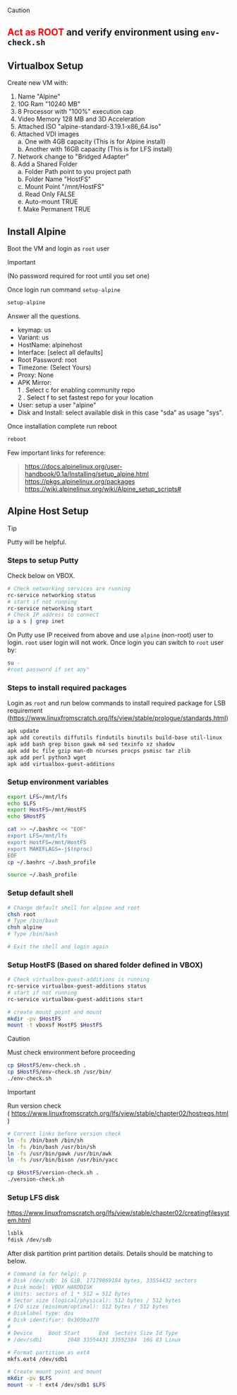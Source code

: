 > [!CAUTION]  
<font color="#FF0000"><b> Act as ROOT </b></font> and verify environment using ```env-check.sh```
---

## Virtualbox Setup

Create new VM with:
1. Name "Alpine"
2. 10G Ram "10240 MB"
3. 8 Processor with "100%" execution cap
4. Video Memory 128 MB and 3D Acceleration
5. Attached ISO "alpine-standard-3.19.1-x86_64.iso"
6. Attached VDI images  
   a. One with 4GB capacity (This is for Alpine install)  
   b. Another with 16GB capacity (This is for LFS install)  
7. Network change to "Bridged Adapter"
8. Add a Shared Folder  
   a. Folder Path point to you project path  
   b. Folder Name "HostFS"  
   c. Mount Point "/mnt/HostFS"  
   d. Read Only FALSE  
   e. Auto-mount TRUE  
   f. Make Permanent TRUE  


## Install Alpine

Boot the VM and login as `root` user 
> [!IMPORTANT] 
> (No password required for root until you set one)

Once login run command ```setup-alpine```
```bash
setup-alpine
```
Answer all the questions.

- keymap: us  
- Variant: us  
- HostName: alpinehost  
- Interface: [select all defaults]  
- Root Password: root  
- Timezone: (Select Yours)  
- Proxy: None  
- APK Mirror:  
1 . Select c for enabling community repo  
2 . Select f to set fastest repo for your location  
- User: setup a user "alpine"  
- Disk and Install: select available disk in this case "sda" as usage "sys".  

Once installation complete run reboot
```bash
reboot
```

Few important links for reference:

> https://docs.alpinelinux.org/user-handbook/0.1a/Installing/setup_alpine.html  
> https://pkgs.alpinelinux.org/packages  
> https://wiki.alpinelinux.org/wiki/Alpine_setup_scripts#  


## Alpine Host Setup

> [!TIP] 
> Putty will be helpful.
<!-- <font color="#F9F871"> Putty will be helpful. </font>   -->
### Steps to setup Putty

Check below on VBOX.
```bash
# Check networking services are running
rc-service networking status
# start if not running 
rc-service networking start
# Check IP address to connect
ip a s | grep inet
```

On Putty use IP received from above and use `alpine` (non-root) user to login. `root` user login will not work. Once login you can switch to `root` user by:
```bash
su -
#root password if set any"
```

### Steps to install required packages

Login as `root` and run below commands to install required package for LSB requirement  
(https://www.linuxfromscratch.org/lfs/view/stable/prologue/standards.html)


```bash
apk update
apk add coreutils diffutils findutils binutils build-base util-linux
apk add bash grep bison gawk m4 sed texinfo xz shadow
apk add bc file gzip man-db ncurses procps psmisc tar zlib
apk add perl python3 wget
apk add virtualbox-guest-additions
```

### Setup environment variables
```bash
export LFS=/mnt/lfs
echo $LFS
export HostFS=/mnt/HostFS
echo $HostFS

cat >> ~/.bashrc << "EOF"
export LFS=/mnt/lfs
export HostFS=/mnt/HostFS
export MAKEFLAGS=-j$(nproc)
EOF
cp ~/.bashrc ~/.bash_profile

source ~/.bash_profile
```

### Setup default shell
```bash
# Change default shell for alpine and root
chsh root 
# Type /bin/bash
chsh alpine
# Type /bin/bash

# Exit the shell and login again
```

### Setup HostFS (Based on shared folder defined in VBOX)

```bash
# Check virtualbox-guest-additions is running
rc-service virtualbox-guest-additions status
# start if not running 
rc-service virtualbox-guest-additions start

# create mount point and mount
mkdir -pv $HostFS
mount -t vboxsf HostFS $HostFS
```

> [!CAUTION] 
> Must check environment before proceeding  

```bash
cp $HostFS/env-check.sh .
cp $HostFS/env-check.sh /usr/bin/
./env-check.sh
```

> [!IMPORTANT] 
Run version check  
( https://www.linuxfromscratch.org/lfs/view/stable/chapter02/hostreqs.html )  

```bash
# Correct links before version check
ln -fs /bin/bash /bin/sh
ln -fs /bin/bash /usr/bin/sh
ln -fs /usr/bin/gawk /usr/bin/awk
ln -fs /usr/bin/bison /usr/bin/yacc

cp $HostFS/version-check.sh .
./version-check.sh
```

### Setup LFS disk  
https://www.linuxfromscratch.org/lfs/view/stable/chapter02/creatingfilesystem.html

```bash
lsblk
fdisk /dev/sdb
```

After disk partition print partition details. Details should be matching to below.
```bash
# Command (m for help): p
# Disk /dev/sdb: 16 GiB, 17179869184 bytes, 33554432 sectors
# Disk model: VBOX HARDDISK
# Units: sectors of 1 * 512 = 512 bytes
# Sector size (logical/physical): 512 bytes / 512 bytes
# I/O size (minimum/optimal): 512 bytes / 512 bytes
# Disklabel type: dos
# Disk identifier: 0x305ba370
# 
# Device     Boot Start      End  Sectors Size Id Type
# /dev/sdb1        2048 33554431 33552384  16G 83 Linux
```

```bash
# Format partition as ext4
mkfs.ext4 /dev/sdb1

# Create mount point and mount
mkdir -pv $LFS
mount -v -t ext4 /dev/sdb1 $LFS

```
